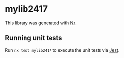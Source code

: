 # mylib2417

This library was generated with [Nx](https://nx.dev).

## Running unit tests

Run `nx test mylib2417` to execute the unit tests via [Jest](https://jestjs.io).
